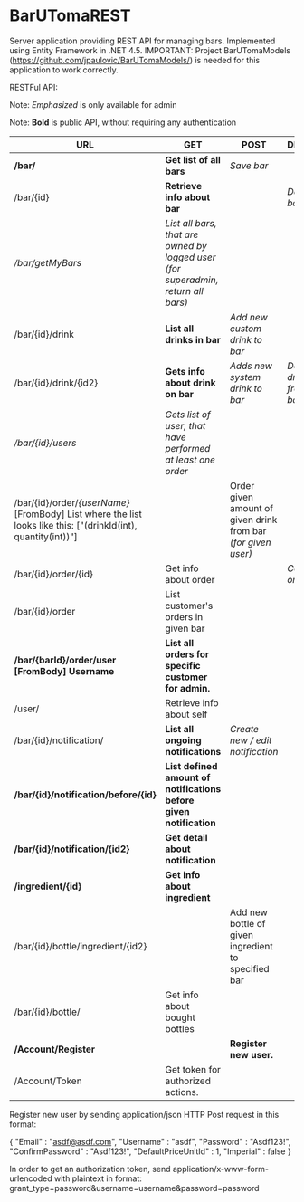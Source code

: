 # BarUTomaREST
Server application providing REST API for managing bars. Implemented using Entity Framework in .NET 4.5.
IMPORTANT: Project BarUTomaModels (https://github.com/jpaulovic/BarUTomaModels/) is needed for this application to work correctly.

RESTFul API:

Note: *Emphasized* is only available for admin

Note: **Bold** is public API, without requiring any authentication

URL             | GET                           | POST                          | DELETE
----------------|-------------------------------|-------------------------------|--------------------
**/bar/**       | **Get list of all bars**      | *Save bar*                    |
/bar/{id}       | **Retrieve info about bar**   |                               | *Delete bar*
*/bar/getMyBars*|*List all bars, that are owned by logged user (for superadmin, return all bars)* | |
/bar/{id}/drink | **List all drinks in bar**    | *Add new custom drink to bar*   |
/bar/{id}/drink/{id2} | **Gets info about drink on bar** | *Adds new system drink to bar* | *Delete drink from bar*
*/bar/{id}/users* | *Gets list of user, that have performed at least one order* | |
/bar/{id}/order/*{userName}* [FromBody] List<string> where the list looks like this: ["(drinkId(int), quantity(int))"] | | Order given amount of given drink from bar *(for given user)* | | 
/bar/{id}/order/{id} | Get info about order | | *Cancel order*
/bar/{id}/order | List customer's orders in given bar | |
**/bar/{barId}/order/user [FromBody] Username** | **List all orders for specific customer for admin.**
/user/          | Retrieve info about self       | |
/bar/{id}/notification/ | **List all ongoing notifications** | *Create new / edit notification* | 
**/bar/{id}/notification/before/{id}** | **List defined amount of notifications before given notification** | |
**/bar/{id}/notification/{id2}** | **Get detail about notification** | |
**/ingredient/{id}** | **Get info about ingredient** | |
/bar/{id}/bottle/ingredient/{id2} | | Add new bottle of given ingredient to specified bar |
/bar/{id}/bottle/ | Get info about bought bottles | |
**/Account/Register** | | **Register new user.** |
/Account/Token    | Get token for authorized actions. | |

Register new user by sending application/json HTTP Post request in this format:

  {
    "Email" : "asdf@asdf.com",
    "Username" : "asdf",
    "Password" : "Asdf123!",
    "ConfirmPassword" : "Asdf123!",
    "DefaultPriceUnitId" : 1,
    "Imperial" : false 
  }

In order to get an authorization token, send application/x-www-form-urlencoded with plaintext in format: grant_type=password&username=username&password=password
